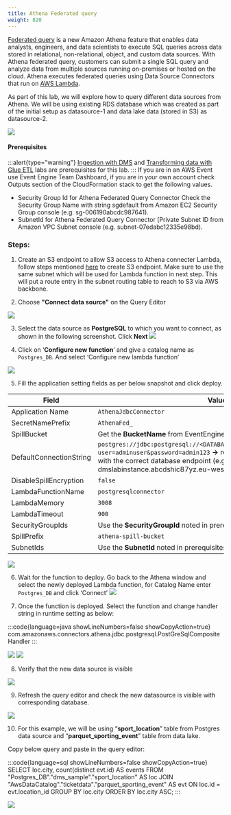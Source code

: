 ```yaml
---
title: Athena Federated query
weight: 820
---
```


[Federated query](https://docs.aws.amazon.com/athena/latest/ug/connect-to-a-data-source.html) is a new Amazon Athena feature that enables data analysts, engineers, and data scientists to execute SQL queries across data stored in relational, non-relational, object, and custom data sources. With Athena federated query, customers can submit a single SQL query and analyze data from multiple sources running on-premises or hosted on the cloud. Athena executes federated queries using Data Source Connectors that run on [AWS Lambda](http://aws.amazon.com/lambda).

As part of this lab, we will explore how to query different data sources from Athena. We will be using existing RDS database which was created as part of the initial setup as datasource-1 and data lake data (stored in S3) as datasource-2.

![](/static/800/820media/image1.png)

#### Prerequisites

:::alert{type="warning"}
[Ingestion with DMS](/400) and [Transforming data with Glue ETL](/600) labs are prerequisites for this lab.
:::
If you are in an AWS Event use Event Engine Team Dashboard, if you are in your own account check Outputs section of the CloudFormation stack to get the following values.
*  Security Group Id for Athena Federated Query Connector Check the Security Group Name with string sgdefault from Amazon EC2 Security Group console (e.g. sg-006190abcdc987641).
* SubnetId for Athena Federated Query Connector [Private Subnet ID from Amazon VPC Subnet console (e.g. subnet-07edabc12335e98bd).

### Steps:

1. Create an S3 endpoint to allow S3 access to Athena connecter Lambda, follow steps mentioned [here](https://docs.aws.amazon.com/glue/latest/dg/vpc-endpoints-s3.html) to create S3 endpoint. Make sure to use the same subnet which will be used for Lambda function in next step. This will put a route entry in the subnet routing table to reach to S3 via AWS backbone.

2. Choose **"Connect data source"** on the Query Editor

![](/static/800/820media/image2.png)

3. Select the data source as **PostgreSQL** to which you want to connect, as shown in the following screenshot. Click **Next** 
![](/static/800/820media/image3.png)

4. Click on ‘**Configure new function**’ and give a catalog name as `Postgres_DB`. And select ‘Configure new lambda function’

![](/static/800/820media/image4.png)

5. Fill the application setting fields as per below snapshot and click deploy.

|Field|Value|
|---|---|
|Application Name|`AthenaJdbcConnector`|
|SecretNamePrefix|`AthenaFed_`|
|SpillBucket|Get the **BucketName** from EventEngine Team Dashboard|
|DefaultConnectionString|`postgres://jdbc:postgresql://<DATABASE_ENDPOINT>:5432/sportstickets?user=adminuser&password=admin123` **→** replace **\<DATABASE_EDNPOINT\>** with the correct database endpoint (e.g. dmslabinstance.abcdshic87yz.eu-west-1.rds.amazonaws.com)|
|DisableSpillEncryption|`false`|
|LambdaFunctionName|`postgresqlconnector`|
|LambdaMemory|`3008`|
|LambdaTimeout|`900`|
|SecurityGroupIds|Use the **SecurityGroupId** noted in prerequisites|
|SpillPrefix|`athena-spill-bucket`|
|SubnetIds|Use the **SubnetId** noted in prerequisites| 

![](/static/800/820media/image5.png)

6. Wait for the function to deploy. Go back to the Athena window and select the newly deployed Lambda function, for Catalog Name enter `Postgres_DB` and click ‘Connect’
![](/static/800/820media/image6.png)

7. Once the function is deployed. Select the function and change handler string in runtime setting as below:

:::code{language=java showLineNumbers=false showCopyAction=true}
com.amazonaws.connectors.athena.jdbc.postgresql.PostGreSqlCompositeHandler
:::

![](/static/800/820media/image7.png)
![](/static/800/820media/image8.png)

8. Verify that the new data source is visible

![](/static/800/820media/image9.png)

9. Refresh the query editor and check the new datasource is visible with corresponding database.

![](/static/800/820media/image10.png)

10. For this example, we will be using “**sport_location**” table from Postgres data source and “**parquet_sporting_event**” table from data lake.

Copy below query and paste in the query editor:

:::code{language=sql showLineNumbers=false showCopyAction=true}
SELECT loc.city, count(distinct evt.id) AS events
FROM "Postgres_DB"."dms_sample"."sport_location" AS loc
JOIN "AwsDataCatalog"."ticketdata"."parquet_sporting_event" AS evt
ON loc.id = evt.location_id
GROUP BY loc.city
ORDER BY loc.city ASC;
:::

![](/static/800/820media/image11.png)